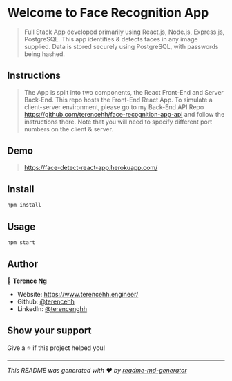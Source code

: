 ﻿# Welcome to Face Recognition App

> Full Stack App developed primarily using React.js, Node.js, Express.js, PostgreSQL. This app identifies & detects faces in any image supplied. Data is stored securely using PostgreSQL, with passwords being hashed.

## Instructions

> The App is split into two components, the React Front-End and Server Back-End. This repo hosts the Front-End React App. To simulate a client-server environment, please go to my Back-End API Repo https://github.com/terencehh/face-recognition-app-api and follow the instructions there. Note that you will need to specify different port numbers on the client & server.


## Demo

> https://face-detect-react-app.herokuapp.com/

## Install

```sh
npm install
```

## Usage

```sh
npm start
```

## Author

👤 **Terence Ng**

* Website: https://www.terencehh.engineer/
* Github: [@terencehh](https://github.com/terencehh)
* LinkedIn: [@terencenghh](https://linkedin.com/in/terencenghh)

## Show your support

Give a ⭐️ if this project helped you!


***
_This README was generated with ❤️ by [readme-md-generator](https://github.com/kefranabg/readme-md-generator)_
